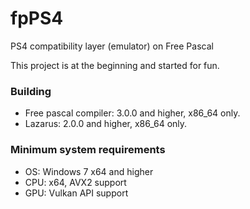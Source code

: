 # fpPS4
  PS4 compatibility layer (emulator) on Free Pascal
 
This project is at the beginning and started for fun.
 
### Building
- Free pascal compiler: 3.0.0 and higher, x86_64 only. 
- Lazarus: 2.0.0 and higher, x86_64 only. 

### Minimum system requirements 

- OS: Windows 7 x64 and higher 
- CPU: x64, AVX2 support
- GPU: Vulkan API support

